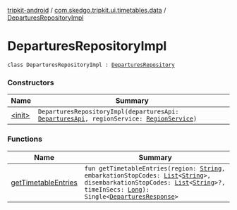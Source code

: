 [tripkit-android](../../index.md) / [com.skedgo.tripkit.ui.timetables.data](../index.md) / [DeparturesRepositoryImpl](./index.md)

# DeparturesRepositoryImpl

`class DeparturesRepositoryImpl : `[`DeparturesRepository`](../../com.skedgo.tripkit.ui.timetables.domain/-departures-repository/index.md)

### Constructors

| Name | Summary |
|---|---|
| [&lt;init&gt;](-init-.md) | `DeparturesRepositoryImpl(departuresApi: `[`DeparturesApi`](../-departures-api/index.md)`, regionService: `[`RegionService`](../../com.skedgo.tripkit.data.regions/-region-service/index.md)`)` |

### Functions

| Name | Summary |
|---|---|
| [getTimetableEntries](get-timetable-entries.md) | `fun getTimetableEntries(region: `[`String`](https://kotlinlang.org/api/latest/jvm/stdlib/kotlin/-string/index.html)`, embarkationStopCodes: `[`List`](https://kotlinlang.org/api/latest/jvm/stdlib/kotlin.collections/-list/index.html)`<`[`String`](https://kotlinlang.org/api/latest/jvm/stdlib/kotlin/-string/index.html)`>, disembarkationStopCodes: `[`List`](https://kotlinlang.org/api/latest/jvm/stdlib/kotlin.collections/-list/index.html)`<`[`String`](https://kotlinlang.org/api/latest/jvm/stdlib/kotlin/-string/index.html)`>?, timeInSecs: `[`Long`](https://kotlinlang.org/api/latest/jvm/stdlib/kotlin/-long/index.html)`): Single<`[`DeparturesResponse`](../../com.skedgo.tripkit.ui.model/-departures-response/index.md)`>` |
